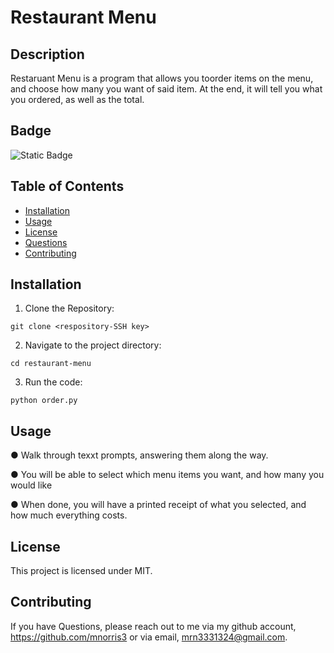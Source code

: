 # Restaurant Menu

## Description

Restaruant Menu is a program that allows you toorder items on the menu, and choose how many you want of said item. At the end, it will tell you what you ordered, as well as the total.

## Badge

![Static Badge](https://img.shields.io/badge/License-MIT-blue)

## Table of Contents

- [Installation](#installation)
- [Usage](#usage)
- [License](#license)
- [Questions](#questions)
- [Contributing](#contributing)

## Installation

1. Clone the Repository:

```
git clone <respository-SSH key>
```

2. Navigate to the project directory:

```
cd restaurant-menu
```

3. Run the code:

```
python order.py
```

## Usage

● Walk through texxt prompts, answering them along the way.

● You will be able to select which menu items you want, and how many you would like

● When done, you will have a printed receipt of what you selected, and how much everything costs.

## License

This project is licensed under MIT.

## Contributing

If you have Questions, please reach out to me via my github account, https://github.com/mnorris3 or via email, mrn3331324@gmail.com.

